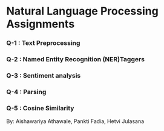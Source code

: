 # Natural Language Processing Assignments
 
 ### Q-1 : Text Preprocessing
 ### Q-2 : Named Entity Recognition (NER)Taggers 
 ### Q-3 : Sentiment analysis
 ### Q-4 : Parsing
 ### Q-5 : Cosine Similarity

By:
Aishawariya Athawale,
Pankti Fadia,
Hetvi Julasana
